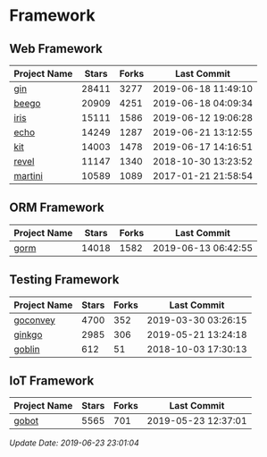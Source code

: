 # Framework

## Web Framework

| Project Name | Stars | Forks | Last Commit |
| ------------ | ----- | ----- | ----------- |
| [gin](https://github.com/gin-gonic/gin) | 28411 | 3277 | 2019-06-18 11:49:10 |
| [beego](https://github.com/astaxie/beego) | 20909 | 4251 | 2019-06-18 04:09:34 |
| [iris](https://github.com/kataras/iris) | 15111 | 1586 | 2019-06-12 19:06:28 |
| [echo](https://github.com/labstack/echo) | 14249 | 1287 | 2019-06-21 13:12:55 |
| [kit](https://github.com/go-kit/kit) | 14003 | 1478 | 2019-06-17 14:16:51 |
| [revel](https://github.com/revel/revel) | 11147 | 1340 | 2018-10-30 13:23:52 |
| [martini](https://github.com/go-martini/martini) | 10589 | 1089 | 2017-01-21 21:58:54 |

## ORM Framework

| Project Name | Stars | Forks | Last Commit |
| ------------ | ----- | ----- | ----------- |
| [gorm](https://github.com/jinzhu/gorm) | 14018 | 1582 | 2019-06-13 06:42:55 |

## Testing Framework

| Project Name | Stars | Forks | Last Commit |
| ------------ | ----- | ----- | ----------- |
| [goconvey](https://github.com/smartystreets/goconvey) | 4700 | 352 | 2019-03-30 03:26:15 |
| [ginkgo](https://github.com/onsi/ginkgo) | 2985 | 306 | 2019-05-21 13:24:18 |
| [goblin](https://github.com/franela/goblin) | 612 | 51 | 2018-10-03 17:30:13 |

## IoT Framework

| Project Name | Stars | Forks | Last Commit |
| ------------ | ----- | ----- | ----------- |
| [gobot](https://github.com/hybridgroup/gobot) | 5565 | 701 | 2019-05-23 12:37:01 |

*Update Date: 2019-06-23 23:01:04*